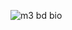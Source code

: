 
![m3 bd bio](https://user-images.githubusercontent.com/85921878/157922425-2c0893fb-b420-46ea-841d-6ff626727ae7.jpeg)
